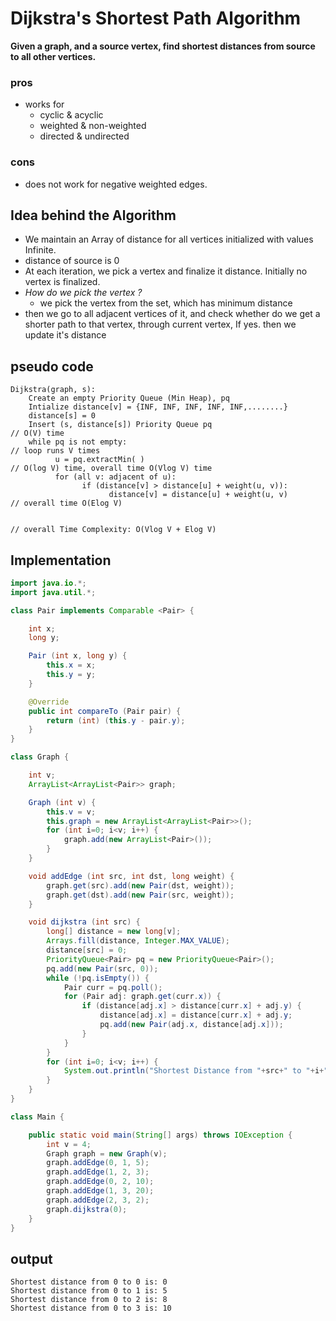 # Dijkstra's Shortest Path Algorithm
**Given a graph, and a source vertex, find shortest distances from source to all other vertices.**

### pros
 - works for
    - cyclic & acyclic
    - weighted & non-weighted
    - directed & undirected
 
### cons
 - does not work for negative weighted edges.
 
## Idea behind the Algorithm
 - We maintain an Array of distance for all vertices initialized with values Infinite.
 - distance of source is 0
 - At each iteration, we pick a vertex and finalize it distance. Initially no vertex is finalized.
 - *How do we pick the vertex ?*
    - we pick the vertex from the set, which has minimum distance
 - then we go to all adjacent vertices of it, and check whether do we get a shorter path to that vertex, through current vertex, If yes. then we update it's distance
 
## pseudo code
```
Dijkstra(graph, s):
    Create an empty Priority Queue (Min Heap), pq
    Intialize distance[v] = {INF, INF, INF, INF, INF,........}
    distance[s] = 0
    Insert (s, distance[s]) Priority Queue pq                        // O(V) time
    while pq is not empty:                                           // loop runs V times
          u = pq.extractMin( )                                       // O(log V) time, overall time O(Vlog V) time
          for (all v: adjacent of u):
                if (distance[v] > distance[u] + weight(u, v)):
                      distance[v] = distance[u] + weight(u, v)       // overall time O(Elog V)
                                  
                                                                     // overall Time Complexity: O(Vlog V + Elog V)
```

## Implementation
```java
import java.io.*;
import java.util.*;

class Pair implements Comparable <Pair> {

	int x;
	long y;

	Pair (int x, long y) {
		this.x = x;
		this.y = y;
	}

	@Override
	public int compareTo (Pair pair) {
		return (int) (this.y - pair.y);
	}
}

class Graph {

	int v;
	ArrayList<ArrayList<Pair>> graph;

	Graph (int v) {
		this.v = v;
		this.graph = new ArrayList<ArrayList<Pair>>();
		for (int i=0; i<v; i++) {
			graph.add(new ArrayList<Pair>());
		}
	}

	void addEdge (int src, int dst, long weight) {
		graph.get(src).add(new Pair(dst, weight));
		graph.get(dst).add(new Pair(src, weight));
	}

	void dijkstra (int src) {
		long[] distance = new long[v];
		Arrays.fill(distance, Integer.MAX_VALUE);
		distance[src] = 0;
		PriorityQueue<Pair> pq = new PriorityQueue<Pair>();
		pq.add(new Pair(src, 0));
		while (!pq.isEmpty()) {
			Pair curr = pq.poll();
			for (Pair adj: graph.get(curr.x)) {
				if (distance[adj.x] > distance[curr.x] + adj.y) {
					distance[adj.x] = distance[curr.x] + adj.y;
					pq.add(new Pair(adj.x, distance[adj.x]));
				}
			}
		}
		for (int i=0; i<v; i++) {
			System.out.println("Shortest Distance from "+src+" to "+i+" is: "+distance[i]);
		}
	}
}

class Main {

	public static void main(String[] args) throws IOException {
		int v = 4;
		Graph graph = new Graph(v);
		graph.addEdge(0, 1, 5);
		graph.addEdge(1, 2, 3);
		graph.addEdge(0, 2, 10);
		graph.addEdge(1, 3, 20);
		graph.addEdge(2, 3, 2);
		graph.dijkstra(0);
	}
}
```

## output
```
Shortest distance from 0 to 0 is: 0
Shortest distance from 0 to 1 is: 5
Shortest distance from 0 to 2 is: 8
Shortest distance from 0 to 3 is: 10
```

